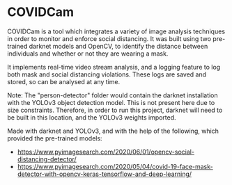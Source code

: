 # COVIDCam
COVIDCam is a tool which integrates a variety of image analysis techniques in order to monitor and enforce social distancing. It was built using two pre-trained darknet models and OpenCV, to identify the distance between individuals and whether or not they are wearing a mask.

It implements real-time video stream analysis, and a logging feature to log both mask and social distancing violations. These logs are saved and stored, so can be analysed at any time.

Note: The "person-detector" folder would contain the darknet installation with the YOLOv3 object detection model. This is not present here due to size constraints. Therefore, in order to run this project, darknet will need to be built in this location, and the YOLOv3 weights imported.

Made with darknet and YOLOv3, and with the help of the following, which provided the pre-trained models: 
- https://www.pyimagesearch.com/2020/06/01/opencv-social-distancing-detector/
- https://www.pyimagesearch.com/2020/05/04/covid-19-face-mask-detector-with-opencv-keras-tensorflow-and-deep-learning/
